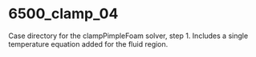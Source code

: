 # 6500_clamp_04
Case directory for the clampPimpleFoam solver, step 1. Includes a single temperature equation added for the fluid region.

